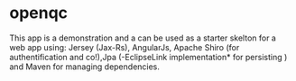 # openqc
This app is a demonstration and a can be used as a starter skelton  for a web app using:
Jersey (Jax-Rs), AngularJs, Apache Shiro (for authentification and co!),Jpa (-EclipseLink implementation* for persisting ) and 
Maven for managing dependencies.
